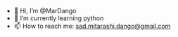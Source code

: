 - 👋 Hi, I’m @MarDango
- 🌱 I’m currently learning python
- 📫 How to reach me: sad.mitarashi.dango@gmail.com

